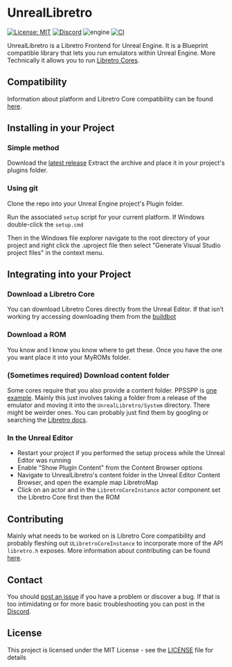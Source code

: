 # UnrealLibretro

[![License: MIT](https://img.shields.io/badge/License-MIT-yellow.svg)](https://opensource.org/licenses/MIT)
[![Discord](https://img.shields.io/discord/810332877577125899?label=Discord&logo=discord)](https://discord.gg/nSTy2jyJmh)
![engine](https://img.shields.io/static/v1?label=engine&message=4.24-5.3&color=black)
[![CI](https://github.com/N7Alpha/UnrealLibretro/actions/workflows/main.yml/badge.svg)](https://github.com/N7Alpha/UnrealLibretro/actions/workflows/main.yml)

UnrealLibretro is a Libretro Frontend for Unreal Engine. It is a Blueprint compatible library that lets you run emulators within Unreal Engine. More Technically it allows you to run [Libretro Cores](https://docs.libretro.com/meta/core-list/).

## Compatibility

Information about platform and Libretro Core compatibility can be found [here](COMPATIBILITY.md).

## Installing in your Project

### Simple method

Download the [latest release](https://github.com/N7Alpha/UnrealLibretro/releases/latest)
Extract the archive and place it in your project's plugins folder.

### Using git

Clone the repo into your Unreal Engine project's Plugin folder.

Run the associated `setup` script for your current platform. If Windows double-click the `setup.cmd`

Then in the Windows file explorer navigate to the root directory of your project and right click the .uproject file then select "Generate Visual Studio project files" in the context menu.

## Integrating into your Project

### Download a Libretro Core

You can download Libretro Cores directly from the Unreal Editor. If that isn't working try accessing downloading them from the [buildbot](https://buildbot.libretro.com/nightly/windows/x86_64/latest/)

### Download a ROM

You know and I know you know where to get these. Once you have the one you want place it into your MyROMs folder.

### (Sometimes required) Download content folder

Some cores require that you also provide a content folder. PPSSPP is [one example](https://docs.libretro.com/library/ppsspp/#bios). Mainly this just involves taking a folder from a release of the emulator and moving it into the `UnrealLibretro/System` directory. There might be weirder ones. You can probably just find them by googling or searching the [Libretro docs](https://docs.libretro.com/).

### In the Unreal Editor

- Restart your project if you performed the setup process while the Unreal Editor was running
- Enable "Show Plugin Content" from the Content Browser options
- Navigate to UnrealLibretro's content folder in the Unreal Editor Content Browser, and open the example map LibretroMap
- Click on an actor and in the `LibretroCoreInstance` actor component set the Libretro Core first then the ROM

## Contributing

Mainly what needs to be worked on is Libretro Core compatibility and probably fleshing out `ULibretroCoreInstance` to incorporate more of the API `libretro.h` exposes. More information about contributing can be found [here](CONTRIBUTING.md).

## Contact

You should [post an issue](https://github.com/N7Alpha/UnrealLibretro/issues) if you have a problem or discover a bug. If that is too intimidating or for more basic troubleshooting you can post in the [Discord](https://discord.gg/nSTy2jyJmh).

## License

This project is licensed under the MIT License - see the [LICENSE](LICENSE) file for details
